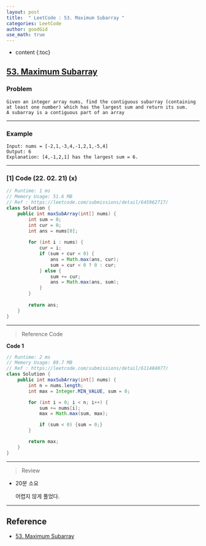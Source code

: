 ```yaml
---
layout: post
title:  " LeetCode : 53. Maximum Subarray "
categories: LeetCode
author: goodGid
use_math: true
---
```

* content
{:toc}

## [53. Maximum Subarray](https://leetcode.com/problems/maximum-subarray/)

### Problem

```
Given an integer array nums, find the contiguous subarray (containing at least one number) which has the largest sum and return its sum.
A subarray is a contiguous part of an array
```


---

### Example

```
Input: nums = [-2,1,-3,4,-1,2,1,-5,4]
Output: 6
Explanation: [4,-1,2,1] has the largest sum = 6.
```

---

### [1] Code (22. 02. 21) (x)

``` java
// Runtime: 1 ms
// Memory Usage: 51.6 MB
// Ref : https://leetcode.com/submissions/detail/645962717/
class Solution {
    public int maxSubArray(int[] nums) {
        int sum = 0;
        int cur = 0;
        int ans = nums[0];
        
        for (int i : nums) {
            cur = i;
            if (sum + cur < 0) {
                ans = Math.max(ans, cur);
                sum = cur < 0 ? 0 : cur;
            } else {
                sum += cur;
                ans = Math.max(ans, sum);
            }
        }
        
        return ans;
    }
}
```

---

> Reference Code

**Code 1**

``` java
// Runtime: 2 ms
// Memory Usage: 89.7 MB
// Ref : https://leetcode.com/submissions/detail/611484077/
class Solution {
    public int maxSubArray(int[] nums) {
        int n = nums.length;
        int max = Integer.MIN_VALUE, sum = 0;

        for (int i = 0; i < n; i++) {
            sum += nums[i];
            max = Math.max(sum, max);

            if (sum < 0) {sum = 0;}
        }

        return max;
    }
}
```

---

> Review

* 20분 소요

  어렵지 않게 풀었다.

---

## Reference

* [53. Maximum Subarray](https://leetcode.com/problems/maximum-subarray/)